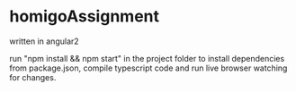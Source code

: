 # homigoAssignment

written in angular2

run "npm install && npm start" in the project folder to install dependencies from package.json, compile typescript code and run live browser watching for changes.
